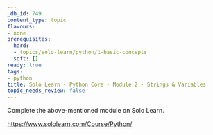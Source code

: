 ```yaml
---
_db_id: 749
content_type: topic
flavours:
- none
prerequisites:
  hard:
  - topics/solo-learn/python/1-basic-concepts
  soft: []
ready: true
tags:
- python
title: Solo Learn - Python Core - Module 2 - Strings & Variables
topic_needs_review: false
---
```


Complete the above-mentioned module on Solo Learn.

https://www.sololearn.com/Course/Python/